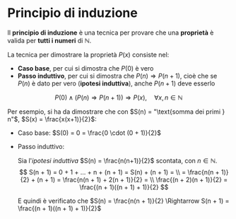 # Principio di induzione

Il **principio di induzione** è una tecnica per provare che una **proprietà** è valida per **tutti i numeri** di $\mathbb{N}$.

La tecnica per dimostrare la proprietà $P(x)$ consiste nel:
- **Caso base**, per cui si dimostra che $P(0)$ è vero
- **Passo induttivo**, per cui si dimostra che $P(n) \Rightarrow P(n+1)$, cioè che se $P(n)$ è dato per vero (**ipotesi induttiva**), anche $P(n+1)$ deve esserlo

$$P(0) \land (P(n) \Rightarrow P(n+1)) \Rightarrow P(x), \hspace{1em} \forall x, n \in \mathbb{N}$$

Per esempio, si ha da dimostrare che con $S(n) = "\text{somma dei primi } n"$, $S(x) = \frac{x(x+1)}{2}$:
- Caso base: $S(0) = 0 = \frac{0 \cdot (0 + 1)}{2}$
- Passo induttivo:

	Sia l'_ipotesi induttiva_ $S(n) = \frac{n(n+1)}{2}$ scontata, con $n \in \mathbb{N}$.
$$
S(n + 1) = 0 + 1 + ... + n + (n + 1) = S(n) + (n + 1) = \\
= \frac{n(n + 1)}{2} + (n + 1) = \frac{n(n + 1) + 2(n + 1)}{2} = \\
\frac{(n + 2)(n + 1)}{2} = \frac{(n + 1)((n + 1) + 1)}{2}
$$

	E quindi è verificato che $S(n) = \frac{n(n + 1)}{2} \Rightarrow S(n + 1) = \frac{(n + 1)((n + 1) + 1)}{2}$

